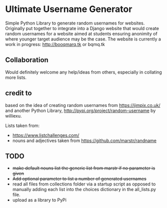 # Ultimate Username Generator
Simple Python Library to generate random usernames for websites.
Originally put together to integrate into a Django website that would create random usernames for a website aimed at students ensuring anonimity of where younger target audience may be the case.
The website is currently a work in progress: http://booqmarq.tk or bqmq.tk

## Collaboration
Would definitely welcome any help/ideas from others, especially in collating more lists.

## credit to
based on the idea of creating random usernames from https://jimpix.co.uk/ and another Python Library, http://pypi.org/project/random-username by williexu.

Lists taken from:
- https://www.listchallenges.com/
- nouns and adjectives taken from https://github.com/marstr/randname


## TODO
- ~~make default nouns list the generic list from marstr if no parameter is given~~
- ~~Add optional parameter to list a number of generated usernames~~
- read all files from collections folder via a startup script as opposed to manually adding each list into the choices dictionary in the all_lists.py file.
- upload as a library to PyPi